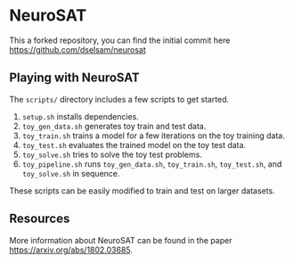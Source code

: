 # NeuroSAT

This a forked repository, you can find the initial commit here https://github.com/dselsam/neurosat



## Playing with NeuroSAT

The `scripts/` directory includes a few scripts to get started.
1. `setup.sh` installs dependencies.
2. `toy_gen_data.sh` generates toy train and test data.
3. `toy_train.sh` trains a model for a few iterations on the toy training data.
4. `toy_test.sh` evaluates the trained model on the toy test data.
5. `toy_solve.sh` tries to solve the toy test problems.
6. `toy_pipeline.sh` runs `toy_gen_data.sh`, `toy_train.sh`, `toy_test.sh`, and `toy_solve.sh` in sequence.

These scripts can be easily modified to train and test on larger datasets.

## Resources

More information about NeuroSAT can be found in the paper <https://arxiv.org/abs/1802.03685>.

